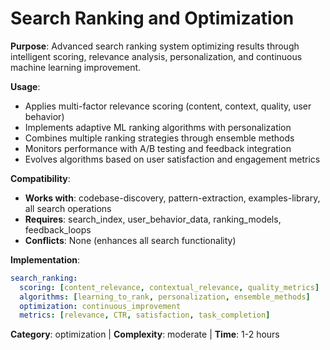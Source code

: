 # Search Ranking and Optimization

**Purpose**: Advanced search ranking system optimizing results through intelligent scoring, relevance analysis, personalization, and continuous machine learning improvement.

**Usage**: 
- Applies multi-factor relevance scoring (content, context, quality, user behavior)
- Implements adaptive ML ranking algorithms with personalization
- Combines multiple ranking strategies through ensemble methods
- Monitors performance with A/B testing and feedback integration
- Evolves algorithms based on user satisfaction and engagement metrics

**Compatibility**: 
- **Works with**: codebase-discovery, pattern-extraction, examples-library, all search operations
- **Requires**: search_index, user_behavior_data, ranking_models, feedback_loops
- **Conflicts**: None (enhances all search functionality)

**Implementation**:
```yaml
search_ranking:
  scoring: [content_relevance, contextual_relevance, quality_metrics]
  algorithms: [learning_to_rank, personalization, ensemble_methods]
  optimization: continuous_improvement
  metrics: [relevance, CTR, satisfaction, task_completion]
```

**Category**: optimization | **Complexity**: moderate | **Time**: 1-2 hours